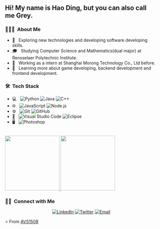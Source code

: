 
<h2> Hi! My name is Hao Ding, but you can also call me Grey.</h2>

<h3> 👨🏻‍💻 &nbsp;About Me </h3>

- 🤔 &nbsp; Exploring new technologies and developing software developing skills.
- 🎓 &nbsp; Studying Computer Science and Mathematics(dual major) at Rensselaer Polytechnic Institute.
- 💼 &nbsp; Working as a intern at Shanghai Morong Technology Co., Ltd before.
- 🌱 &nbsp; Learning more about game developing, backend development and frontend development.

<h3> 🛠 &nbsp;Tech Stack</h3>

- 💻 &nbsp;
  ![Python](https://img.shields.io/badge/-Python-333333?style=flat&logo=python)
  ![Java](https://img.shields.io/badge/-Java-333333?style=flat&logo=Java&logoColor=007396)
  ![C++](https://img.shields.io/badge/-C++-333333?style=flat&logo=C%2B%2B&logoColor=00599C)
- 🌐 &nbsp;
  ![JavaScript](https://img.shields.io/badge/-JavaScript-333333?style=flat&logo=javascript)
  ![Node.js](https://img.shields.io/badge/-Node.js-333333?style=flat&logo=node.js)
- ⚙️ &nbsp;
  ![Git](https://img.shields.io/badge/-Git-333333?style=flat&logo=git)
  ![GitHub](https://img.shields.io/badge/-GitHub-333333?style=flat&logo=github)
- 🔧 &nbsp;
  ![Visual Studio Code](https://img.shields.io/badge/-Visual%20Studio%20Code-333333?style=flat&logo=visual-studio-code&logoColor=007ACC)
  ![Eclipse](https://img.shields.io/badge/-Eclipse-333333?style=flat&logo=eclipse-ide&logoColor=2C2255)
- 🖥 &nbsp;
  ![Photoshop](https://img.shields.io/badge/-Photoshop-333333?style=flat&logo=adobe-photoshop)

<br/>

<a href="https://github.com/icedfool">
  <img height="180em" src = "https://github-readme-stats.vercel.app/api?username=icedfool"/>
  <img height="180em" src="https://github-readme-stats.vercel.app/api/top-langs/?username=icedfool&theme=buefy&layout=compact" />
</a>

<br/>

<h3> 🤝🏻 &nbsp;Connect with Me </h3>

<p align="center">
 <! -- --> <a href="https://www.linkedin.com/in/greyd/"><img alt="LinkedIn" src="https://img.shields.io/badge/LinkedIn-Aditya%20Vikram%20Singh-blue?style=flat-square&logo=linkedin"></a>
<a href="https://twitter.com/Grey__D"><img alt="Twitter" src="https://img.shields.io/twitter/url?style=social&url=https%3A%2F%2Ftwitter.com%2FGrey__D"></a>
 <! -- --> <a href="mailto:avsingh@umass.edu"><img alt="Email" src="https://img.shields.io/badge/Email-avsingh@umass.edu-blue?style=flat-square&logo=gmail"></a>
</p>

⭐️ From [AVS1508](https://github.com/AVS1508)

